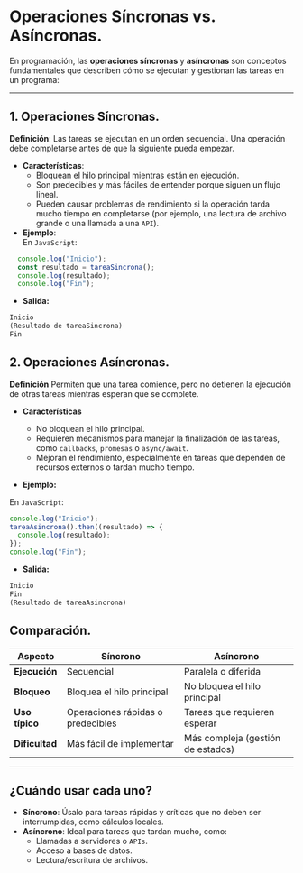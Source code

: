 
# Operaciones Síncronas vs. Asíncronas.

En programación, las **operaciones síncronas** y **asíncronas** son conceptos fundamentales que describen cómo se ejecutan y gestionan las tareas en un programa:

---

## 1. Operaciones Síncronas.

**Definición**: Las tareas se ejecutan en un orden secuencial. Una operación debe completarse antes de que la siguiente pueda empezar.

- **Características**:
  - Bloquean el hilo principal mientras están en ejecución.
  - Son predecibles y más fáciles de entender porque siguen un flujo lineal.
  - Pueden causar problemas de rendimiento si la operación tarda mucho tiempo en completarse (por ejemplo, una lectura de archivo grande o una llamada a una `API`).
- **Ejemplo**:  
En `JavaScript`:

```javascript
  console.log("Inicio");
  const resultado = tareaSincrona();
  console.log(resultado);
  console.log("Fin");
```

- **Salida:**

```markdown
Inicio
(Resultado de tareaSincrona)
Fin
```

## 2. Operaciones Asíncronas.

**Definición**
Permiten que una tarea comience, pero no detienen la ejecución de otras tareas mientras esperan que se complete.

- **Características**
  - No bloquean el hilo principal.
  - Requieren mecanismos para manejar la finalización de las tareas, como `callbacks`, `promesas` o `async/await`.
  - Mejoran el rendimiento, especialmente en tareas que dependen de recursos externos o tardan mucho tiempo.

- **Ejemplo:**

En `JavaScript`:

```javascript
console.log("Inicio");
tareaAsincrona().then((resultado) => {
  console.log(resultado);
});
console.log("Fin");
```

- **Salida:**

```markdown
Inicio
Fin
(Resultado de tareaAsincrona)
```

## Comparación.

| **Aspecto**         | **Síncrono**                      | **Asíncrono**                     |
|---------------------|------------------------------------|------------------------------------|
| **Ejecución**       | Secuencial                        | Paralela o diferida               |
| **Bloqueo**         | Bloquea el hilo principal         | No bloquea el hilo principal      |
| **Uso típico**      | Operaciones rápidas o predecibles | Tareas que requieren esperar      |
| **Dificultad**      | Más fácil de implementar          | Más compleja (gestión de estados) |

---

## ¿Cuándo usar cada uno?

- **Síncrono**: Úsalo para tareas rápidas y críticas que no deben ser interrumpidas, como cálculos locales.
- **Asíncrono**: Ideal para tareas que tardan mucho, como:
  - Llamadas a servidores o `APIs`.
  - Acceso a bases de datos.
  - Lectura/escritura de archivos.
